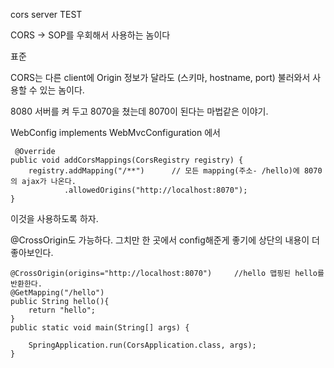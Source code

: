 cors server TEST

CORS -> SOP를 우회해서 사용하는 놈이다

표준


CORS는 다른 client에 Origin 정보가 달라도 (스키마, hostname, port)
불러와서 사용할 수 있는 놈이다.

8080 서버를 켜 두고 8070을 쳤는데 8070이 된다는 마법같은 이야기.

WebConfig implements WebMvcConfiguration 에서

     @Override
    public void addCorsMappings(CorsRegistry registry) {
        registry.addMapping("/**")      // 모든 mapping(주소- /hello)에 8070의 ajax가 나온다.
                .allowedOrigins("http://localhost:8070");
    }

이것을 사용하도록 하자.




@CrossOrigin도 가능하다.  그치만 한 곳에서 config해준게 좋기에 상단의 내용이 더 좋아보인다.

    @CrossOrigin(origins="http://localhost:8070")     //hello 맵핑된 hello를 반환한다.
	@GetMapping("/hello")
	public String hello(){
		return "hello";
	}
	public static void main(String[] args) {

		SpringApplication.run(CorsApplication.class, args);
	}